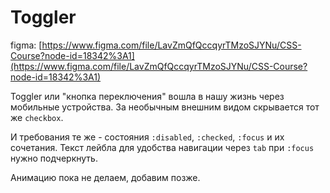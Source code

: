 # Toggler

figma: [https://www.figma.com/file/LavZmQfQccqyrTMzoSJYNu/CSS-Course?node-id=18342%3A1](https://www.figma.com/file/LavZmQfQccqyrTMzoSJYNu/CSS-Course?node-id=18342%3A1)

Toggler или "кнопка переключения" вошла в нашу жизнь через мобильные устройства.
За необычным внешним видом скрывается тот же `checkbox`.

И требования те же - состояния `:disabled`, `:checked`, `:focus` и их сочетания.
Текст лейбла для удобства навигации через `tab` при `:focus` нужно подчеркнуть.

Анимацию пока не делаем, добавим позже.
